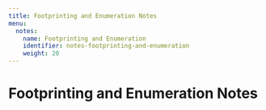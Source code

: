 ```yaml
---
title: Footprinting and Enumeration Notes
menu:
  notes:
    name: Footprinting and Enumeration
    identifier: notes-footprinting-and-enumeration
    weight: 20
---
```

# Footprinting and Enumeration Notes